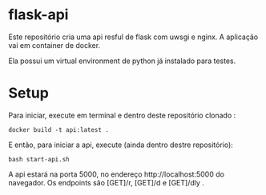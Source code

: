 # flask-api

Este repositório cria uma api resful de flask com uwsgi e nginx. A aplicação vai em container de docker. 

Ela possui um virtual environment de python já instalado para testes. 

# Setup 

Para iniciar, execute em terminal e dentro deste repositório clonado :

```
docker build -t api:latest . 
```

E então, para iniciar a api, execute (ainda dentro destre repositório): 

```
bash start-api.sh
```

A api estará na porta 5000, no endereço http://localhost:5000 do navegador. Os endpoints são [GET]/r, [GET]/d e [GET]/dly .

